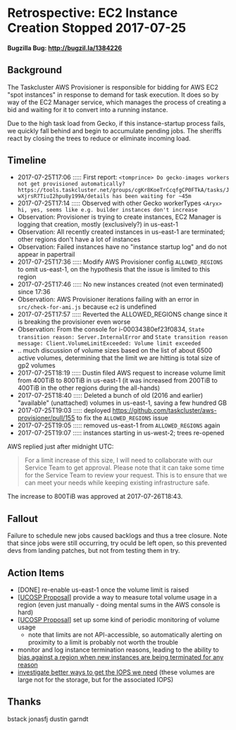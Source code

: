 # Retrospective: EC2 Instance Creation Stopped 2017-07-25
#### Bugzilla Bug: http://bugzil.la/1384226

## Background

The Taskcluster AWS Provisioner is responsible for bidding for AWS EC2 "spot
instances" in response to demand for task execution.  It does so by way of the
EC2 Manager service, which manages the process of creating a bid and waiting
for it to convert into a running instance.

Due to the high task load from Gecko, if this instance-startup process fails,
we quickly fall behind and begin to accumulate pending jobs. The sheriffs react
by closing the trees to reduce or eliminate incoming load.

## Timeline

  - 2017-07-25T17:06 ::::: First report: `<tomprince> Do gecko-images workers not get provisioned automatically? https://tools.taskcluster.net/groups/cgKr8KoeTrCcqfgCP0FTkA/tasks/JwXjrsR7TiuI2hpu8y199A/details has been waiting for ~45m`
  - 2017-07-25T17:14 ::::: Observed with other Gecko workerTypes `<Aryx> hi, yes, seems like e.g. builder instances don't increase`
  - Observation: Provisioner is trying to create instances, EC2 Manager is logging that creation, mostly (exclusively?) in us-east-1
  - Observation: All recently created instances in us-east-1 are terminated; other regions don't have a lot of instances
  - Observation: Failed instances have no "instance startup log" and do not appear in papertrail
  - 2017-07-25T17:36 ::::: Modify AWS Provisioner config `ALLOWED_REGIONS` to omit us-east-1, on the hypothesis that the issue is limited to this region
  - 2017-07-25T17:46 ::::: No new instances created (not even terminated) since 17:36
  - Observation: AWS Provisioner iterations failing with an error in `src/check-for-ami.js` because `ec2` is undefined
  - 2017-07-25T17:57 ::::: Reverted the ALLOWED_REGIONS change since it is breaking the provisioner even worse
  - Observation: From the console for i-00034380ef23f0834, `State transition reason: Server.InternalError` and `State transition reason message: Client.VolumeLimitExceeded: Volume limit exceeded`
  - .. much discussion of volume sizes based on the list of about 6500 active volumes, determining that the limit we are hitting is total size of gp2 volumes
  - 2017-07-25T18:19 ::::: Dustin filed AWS request to increase volume limit from 400TiB to 800TiB in us-east-1 (it was increased from 200TiB to 400TiB in the other regions during the all-hands)
  - 2017-07-25T18:40 ::::: Deleted a bunch of old (2016 and earlier) "available" (unattached) volumes in us-east-1, saving a few hundred GB
  - 2017-07-25T19:03 ::::: deployed https://github.com/taskcluster/aws-provisioner/pull/155 to fix the `ALLOWED_REGIONS` issue
  - 2017-07-25T19:05 ::::: removed us-east-1 from `ALLOWED_REGIONS` again
  - 2017-07-25T19:07 ::::: instances starting in us-west-2; trees re-opened

AWS replied just after midnight UTC:

>  For a limit increase of this size, I will need to collaborate with our
>  Service Team to get approval. Please note that it can take some time for the
>  Service Team to review your request. This is to ensure that we can meet your
>  needs while keeping existing infrastructure safe.

The increase to 800TiB was approved at 2017-07-26T18:43.

## Fallout

Failure to schedule new jobs caused backlogs and thus a tree closure. Note that
since jobs were still occurring, try oculd be left open, so this prevented devs
from landing patches, but not from testing them in try.

## Action Items

* [DONE] re-enable us-east-1 once the volume limit is raised
* [[UCOSP Proposal](https://github.com/taskcluster/taskcluster-rfcs/issues/87)] provide a way to measure total volume usage in a region (even just manually - doing mental sums in the AWS console is hard) 
* [[UCOSP Proposal](https://github.com/taskcluster/taskcluster-rfcs/issues/87)] set up some kind of periodic monitoring of volume usage
  * note that limits are not API-accessible, so automatically alerting on proximity to a limit is probably not worth the trouble
* monitor and log instance termination reasons, leading to the ability to [bias against a region when new instances are being terminated for any reason](https://github.com/taskcluster/ec2-manager/issues/25)
* [investigate better ways to get the IOPS we need](https://bugzilla.mozilla.org/show_bug.cgi?id=1385106) (these volumes are large not for the storage, but for the associated IOPS)

## Thanks

bstack jonasfj dustin garndt
